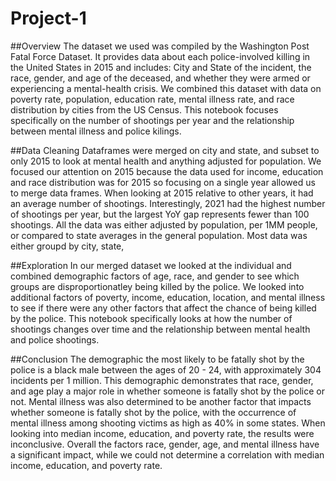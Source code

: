 # Project-1
##Overview
The dataset we used was compiled by the Washington Post Fatal Force Dataset. It provides data about each police-involved killing in the United States in 2015 and includes: City and State of the incident, the race, gender, and age of the deceased, and whether they were armed or experiencing a mental-health crisis. We combined this dataset with data on poverty rate, population, education rate, mental illness rate, and race distribution by cities from the US Census. This notebook focuses specifically on the number of shootings per year and the relationship between mental illness and police kilings. 

##Data Cleaning
Dataframes were merged on city and state, and subset to only 2015 to look at mental health and anything adjusted for population. We focused our attention on 2015 because the data used for income, education and race distribution was for 2015 so focusing on a single year allowed us to merge data frames. When looking at 2015 relative to other years, it had an average number of shootings. Interestingly, 2021 had the highest number of shootings per year, but the largest YoY gap represents fewer than 100 shootings. All the data was either adjusted by population, per 1MM people, or compared to state averages in the general population. Most data was either groupd by city, state, 

##Exploration
In our merged dataset we looked at the individual and combined demographic factors of age, race, and gender to see which groups are disproportionatley being killed by the police. We looked into additional factors of poverty, income, education, location, and mental illness to see if there were any other factors that affect the chance of being killed by the police. This notebook specifically looks at how the number of shootings changes over time and the relationship between mental health and police shootings. 

##Conclusion
The demographic the most likely to be fatally shot by the police is a black male between the ages of 20 - 24, with approximately 304 incidents per 1 million. This demographic demonstrates that race, gender, and age play a major role in whether someone is fatally shot by the police or not. Mental illness was also determined to be another factor that impacts whether someone is fatally shot by the police, with the occurrence of mental illness among shooting victims as high as 40% in some states. When looking into median income, education, and poverty rate, the results were inconclusive. Overall the factors race, gender, age, and mental illness have a significant impact, while we could not determine a correlation with median income, education, and poverty rate. 
